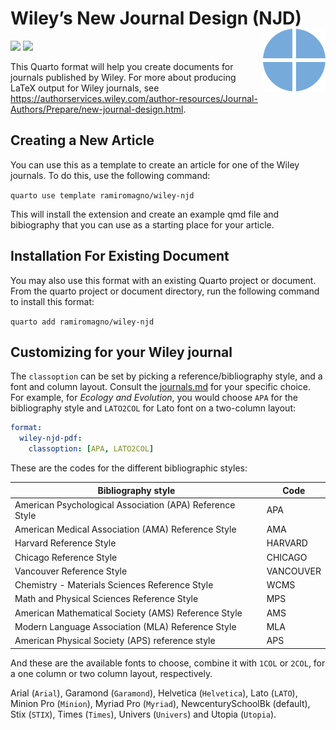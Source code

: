 
# Wiley’s New Journal Design (NJD) <img src="gfx/quarto.svg" align="right" height=100/>

[![](https://img.shields.io/badge/quarto%20extension-journal%20format-75aadb.png)](https://quarto.org/docs/journals/formats.html)
[![](https://img.shields.io/badge/lifecycle-experimental-orange.svg)](https://lifecycle.r-lib.org/articles/stages.html#experimental)

This Quarto format will help you create documents for journals published
by Wiley. For more about producing LaTeX output for Wiley journals, see
<https://authorservices.wiley.com/author-resources/Journal-Authors/Prepare/new-journal-design.html>.

## Creating a New Article

You can use this as a template to create an article for one of the Wiley
journals. To do this, use the following command:

`quarto use template ramiromagno/wiley-njd`

This will install the extension and create an example qmd file and
bibiography that you can use as a starting place for your article.

## Installation For Existing Document

You may also use this format with an existing Quarto project or
document. From the quarto project or document directory, run the
following command to install this format:

`quarto add ramiromagno/wiley-njd`

## Customizing for your Wiley journal

The `classoption` can be set by picking a reference/bibliography style,
and a font and column layout. Consult the [journals.md](journals.md) for
your specific choice. For example, for *Ecology and Evolution*, you
would choose `APA` for the bibliography style and `LATO2COL` for Lato
font on a two-column layout:

``` yml
format:
  wiley-njd-pdf:
    classoption: [APA, LATO2COL]
```

These are the codes for the different bibliographic styles:

| Bibliography style                                       | Code      |
|----------------------------------------------------------|-----------|
| American Psychological Association (APA) Reference Style | APA       |
| American Medical Association (AMA) Reference Style       | AMA       |
| Harvard Reference Style                                  | HARVARD   |
| Chicago Reference Style                                  | CHICAGO   |
| Vancouver Reference Style                                | VANCOUVER |
| Chemistry - Materials Sciences Reference Style           | WCMS      |
| Math and Physical Sciences Reference Style               | MPS       |
| American Mathematical Society (AMS) Reference Style      | AMS       |
| Modern Language Association (MLA) Reference Style        | MLA       |
| American Physical Society (APS) reference style          | APS       |

And these are the available fonts to choose, combine it with `1COL` or
`2COL`, for a one column or two column layout, respectively.

Arial (`Arial`), Garamond (`Garamond`), Helvetica (`Helvetica`), Lato
(`LATO`), Minion Pro (`Minion`), Myriad Pro (`Myriad`),
NewcenturySchoolBk (default), Stix (`STIX`), Times (`Times`), Univers
(`Univers`) and Utopia (`Utopia`).
